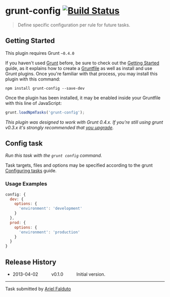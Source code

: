# grunt-config [![Build Status](https://secure.travis-ci.org/outaTiME/grunt-config.png?branch=master)](http://travis-ci.org/outaTiME/grunt-config)

> Define specific configuration per rule for future tasks.



## Getting Started
This plugin requires Grunt `~0.4.0`

If you haven't used [Grunt](http://gruntjs.com/) before, be sure to check out the [Getting Started](http://gruntjs.com/getting-started) guide, as it explains how to create a [Gruntfile](http://gruntjs.com/sample-gruntfile) as well as install and use Grunt plugins. Once you're familiar with that process, you may install this plugin with this command:

```shell
npm install grunt-config --save-dev
```

Once the plugin has been installed, it may be enabled inside your Gruntfile with this line of JavaScript:

```js
grunt.loadNpmTasks('grunt-config');
```

*This plugin was designed to work with Grunt 0.4.x. If you're still using grunt v0.3.x it's strongly recommended that [you upgrade](http://gruntjs.com/upgrading-from-0.3-to-0.4).*



## Config task
_Run this task with the `grunt config` command._

Task targets, files and options may be specified according to the grunt [Configuring tasks](http://gruntjs.com/configuring-tasks) guide.

### Usage Examples

```js
config: {
  dev: {
    options: {
      'environment': 'development'
    }
  },
  prod: {
    options: {
      'environment': 'production'
    }
  }
}
```


## Release History

 * 2013-04-02   v0.1.0   Initial version.

---

Task submitted by [Ariel Falduto](http://outa.im/)
